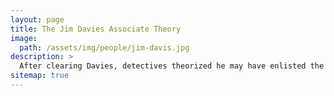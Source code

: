 ```yaml
---
layout: page
title: The Jim Davies Associate Theory
image: 
  path: /assets/img/people/jim-davis.jpg
description: >
  After clearing Davies, detectives theorized he may have enlisted the help of an accomplice.
sitemap: true
---
```

